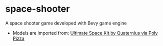# space-shooter
A space shooter game developed with Bevy game engine

 * Models are imported from: [Ultimate Space Kit by Quaternius via Poly Pizza](https://poly.pizza/bundle/Ultimate-Space-Kit-YWh743lqGX)
